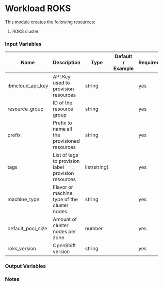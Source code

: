 # Workload ROKS

This module creates the following resources:

1. ROKS cluster

### Input Variables

| Name              | Description                                         | Type         | Default / Example | Required |
| ----------------- | --------------------------------------------------- | ------------ | ----------------- | -------- |
| ibmcloud_api_key  | API Key used to provision resources                 | string       |                   | yes      |
| resource_group    | ID of the resource group                            | string       |                   | yes      |
| prefix            | Prefix to name all the provisioned resources        | string       |                   | yes      |
| tags              | List of tags to provision label provision resources | list(string) |                   | yes      |
| machine_type      | Flavor or machine type of the cluster nodes.        | string       |                   | yes      |
| default_pool_size | Amount of cluster nodes per zone                    | number       |                   | yes      |
| roks_version      | OpenShift version                                   | string       |                   | yes      |

### Output Variables

### Notes
